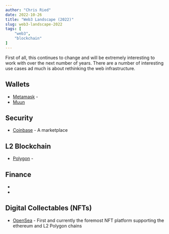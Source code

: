 ```yaml
---
author: "Chris Ried"
date: 2022-10-26
title: "Web3 Landscape (2022)"
slug: web3-landscape-2022
tags: [
    "web3", 
    "blockchain"
]
---
```

First of all, this continues to change and will be extremely interesting to work with over the next number of years. There are a number of interesting use cases ad much is about rethinking the web infrastructure.

## Wallets 
* [Metamask](https://metamask.io/) - 
* [Muun](https://muun.com/)
## Security 
* [Coinbase](https://www.coinbase.com/) - A marketplace 

## L2 Blockchain
* [Polygon](https://polygon.technology/2) - 

## Finance
* []()
* []()


## Digital Collectables (NFTs)
* [OpenSea](https://opensea.io/) - First and currently the foremost NFT platform supporting the ethereum and L2 Polygon chains 

